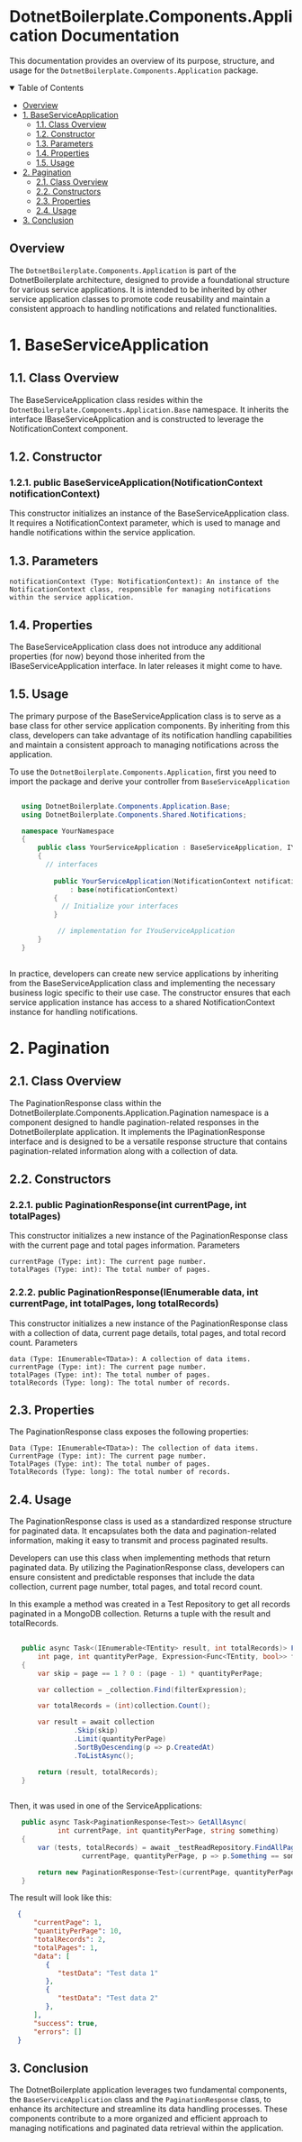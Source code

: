 # DotnetBoilerplate.Components.Application Documentation

This documentation provides an overview of its purpose, structure, and usage for the `DotnetBoilerplate.Components.Application` package.

<details open>
  
  <summary>Table of Contents</summary>

-   [Overview](#overview)
-   [1. BaseServiceApplication](#1-baseserviceapplication)
    -   [1.1. Class Overview](#1-1-class-ovewview)
    -   [1.2. Constructor](#1-2-constructor)
    -   [1.3. Parameters](#1-3-parameters)
    -   [1.4. Properties](#1-4-properties)
    -   [1.5. Usage](#1-5-usage)
-   [2. Pagination](#2-pagination)
    -   [2.1. Class Overview](#2-1-class-overview)
    -   [2.2. Constructors](#2-2-constructors)
    -   [2.3. Properties](#2-3-properties)
    -   [2.4. Usage](2-4-usage)      
- [3. Conclusion](#conclusion) 
  
</details>

## Overview

The `DotnetBoilerplate.Components.Application` is part of the DotnetBoilerplate architecture, designed to provide a foundational structure for various service applications. It is intended to be inherited by other service application classes to promote code reusability and maintain a consistent approach to handling notifications and related functionalities.

# 1. BaseServiceApplication

## 1.1. Class Overview

The BaseServiceApplication class resides within the `DotnetBoilerplate.Components.Application.Base` namespace. It inherits the interface IBaseServiceApplication and is constructed to leverage the NotificationContext component.

## 1.2. Constructor

  ### 1.2.1. public BaseServiceApplication(NotificationContext notificationContext)

This constructor initializes an instance of the BaseServiceApplication class. It requires a NotificationContext parameter, which is used to manage and handle notifications within the service application.

## 1.3. Parameters

    notificationContext (Type: NotificationContext): An instance of the NotificationContext class, responsible for managing notifications within the service application.

## 1.4. Properties

The BaseServiceApplication class does not introduce any additional properties (for now) beyond those inherited from the IBaseServiceApplication interface. In later releases it might come to have.

## 1.5. Usage

The primary purpose of the BaseServiceApplication class is to serve as a base class for other service application components. By inheriting from this class, developers can take advantage of its notification handling capabilities and maintain a consistent approach to managing notifications across the application.

To use the `DotnetBoilerplate.Components.Application`, first you need to import the package and derive your controller from `BaseServiceApplication`

```csharp     
   
   using DotnetBoilerplate.Components.Application.Base;
   using DotnetBoilerplate.Components.Shared.Notifications;

   namespace YourNamespace
   {
       public class YourServiceApplication : BaseServiceApplication, IYourServiceApplication
       {
         // interfaces
         
           public YourServiceApplication(NotificationContext notificationContext)
               : base(notificationContext)
           {
             // Initialize your interfaces
           }

            // implementation for IYouServiceApplication
       }
   }
  
``` 

In practice, developers can create new service applications by inheriting from the BaseServiceApplication class and implementing the necessary business logic specific to their use case. The constructor ensures that each service application instance has access to a shared NotificationContext instance for handling notifications.

# 2. Pagination

## 2.1. Class Overview

The PaginationResponse class within the DotnetBoilerplate.Components.Application.Pagination namespace is a component designed to handle pagination-related responses in the DotnetBoilerplate application. It implements the IPaginationResponse<TData> interface and is designed to be a versatile response structure that contains pagination-related information along with a collection of data.

## 2.2. Constructors

### 2.2.1. public PaginationResponse(int currentPage, int totalPages)

This constructor initializes a new instance of the PaginationResponse class with the current page and total pages information.
Parameters

    currentPage (Type: int): The current page number.
    totalPages (Type: int): The total number of pages.

### 2.2.2. public PaginationResponse(IEnumerable<TData> data, int currentPage, int totalPages, long totalRecords)

This constructor initializes a new instance of the PaginationResponse class with a collection of data, current page details, total pages, and total record count.
Parameters

    data (Type: IEnumerable<TData>): A collection of data items.
    currentPage (Type: int): The current page number.
    totalPages (Type: int): The total number of pages.
    totalRecords (Type: long): The total number of records.

## 2.3. Properties

The PaginationResponse class exposes the following properties:

    Data (Type: IEnumerable<TData>): The collection of data items.
    CurrentPage (Type: int): The current page number.
    TotalPages (Type: int): The total number of pages.
    TotalRecords (Type: long): The total number of records.

## 2.4. Usage

The PaginationResponse class is used as a standardized response structure for paginated data. It encapsulates both the data and pagination-related information, making it easy to transmit and process paginated results.

Developers can use this class when implementing methods that return paginated data. By utilizing the PaginationResponse class, developers can ensure consistent and predictable responses that include the data collection, current page number, total pages, and total record count.

In this example a method was created in a Test Repository to get all records paginated in a MongoDB collection. Returns a tuple with the result and totalRecords.

```csharp  
  
   public async Task<(IEnumerable<TEntity> result, int totalRecords)> FindAllPaginatedAsync(
       int page, int quantityPerPage, Expression<Func<TEntity, bool>> filterExpression)
   {
       var skip = page == 1 ? 0 : (page - 1) * quantityPerPage;

       var collection = _collection.Find(filterExpression);

       var totalRecords = (int)collection.Count();

       var result = await collection
                .Skip(skip)
                .Limit(quantityPerPage)
                .SortByDescending(p => p.CreatedAt)
                .ToListAsync();

       return (result, totalRecords);
   }
  
``` 

Then, it was used in one of the ServiceApplications: 

```csharp  
   public async Task<PaginationResponse<Test>> GetAllAsync(
            int currentPage, int quantityPerPage, string something)
   {
       var (tests, totalRecords) = await _testReadRepository.FindAllPaginatedAsync(
                  currentPage, quantityPerPage, p => p.Something == something);

       return new PaginationResponse<Test>(currentPage, quantityPerPage, totalRecords, tests);
   }  
``` 

The result will look like this: 

```json
  {
      "currentPage": 1,
      "quantityPerPage": 10,
      "totalRecords": 2,
      "totalPages": 1,
      "data": [
         {
            "testData": "Test data 1"
         },
         {
            "testData": "Test data 2"
         },
      ],
      "success": true,
      "errors": []
  }
```

## 3. Conclusion

The DotnetBoilerplate application leverages two fundamental components, the `BaseServiceApplication` class and the `PaginationResponse` class, to enhance its architecture and streamline its data handling processes. These components contribute to a more organized and efficient approach to managing notifications and paginated data retrieval within the application.